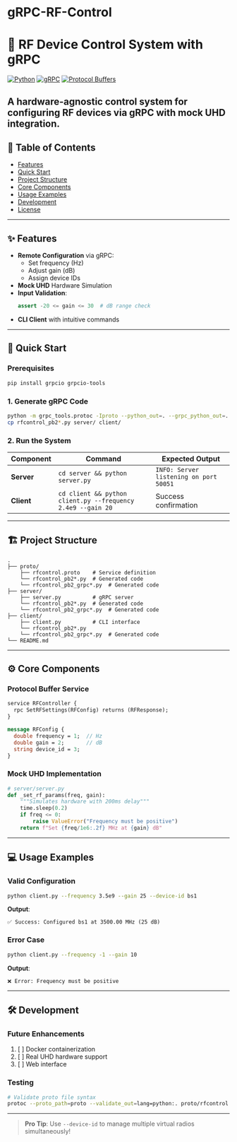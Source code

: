 # gRPC-RF-Control
# 📡 RF Device Control System with gRPC

[![Python](https://img.shields.io/badge/Python-3.9+-blue?logo=python)](https://www.python.org/)
[![gRPC](https://img.shields.io/badge/gRPC-1.48+-brightgreen?logo=grpc)](https://grpc.io/)
[![Protocol Buffers](https://img.shields.io/badge/Protobuf-3.20+-red)](https://protobuf.dev/)

A hardware-agnostic control system for configuring RF devices via gRPC with mock UHD integration.
---

## 📌 Table of Contents
- [Features](#-features)
- [Quick Start](#-quick-start)
- [Project Structure](#-project-structure)
- [Core Components](#-core-components)
- [Usage Examples](#-usage-examples)
- [Development](#-development)
- [License](#-license)

---

## ✨ Features
- **Remote Configuration** via gRPC:
  - Set frequency (Hz)
  - Adjust gain (dB)
  - Assign device IDs
- **Mock UHD** Hardware Simulation
- **Input Validation**:
  ```python
  assert -20 <= gain <= 30  # dB range check
  ```
- **CLI Client** with intuitive commands

---

## 🚀 Quick Start

### Prerequisites
```bash
pip install grpcio grpcio-tools
```

### 1. Generate gRPC Code
```bash
python -m grpc_tools.protoc -Iproto --python_out=. --grpc_python_out=. proto/rfcontrol.proto
cp rfcontrol_pb2*.py server/ client/
```

### 2. Run the System
| Component | Command | Expected Output |
|-----------|---------|-----------------|
| **Server** | `cd server && python server.py` | `INFO: Server listening on port 50051` |
| **Client** | `cd client && python client.py --frequency 2.4e9 --gain 20` | Success confirmation |

---

## 🏗️ Project Structure
```
.
├── proto/
    ├── rfcontrol.proto    # Service definition
    └── rfcontrol_pb2*.py  # Generated code
    └── rfcontrol_pb2_grpc*.py  # Generated code
├── server/
    ├── server.py          # gRPC server
    └── rfcontrol_pb2*.py  # Generated code
    └── rfcontrol_pb2_grpc*.py  # Generated code
├── client/
    ├── client.py          # CLI interface
    └── rfcontrol_pb2*.py
    └── rfcontrol_pb2_grpc*.py  # Generated code
└── README.md
```

---

## ⚙️ Core Components

### Protocol Buffer Service
```protobuf
service RFController {
  rpc SetRFSettings(RFConfig) returns (RFResponse);
}

message RFConfig {
  double frequency = 1;  // Hz
  double gain = 2;       // dB
  string device_id = 3;
}
```

### Mock UHD Implementation
```python
# server/server.py
def _set_rf_params(freq, gain):
    """Simulates hardware with 200ms delay"""
    time.sleep(0.2)
    if freq <= 0:
        raise ValueError("Frequency must be positive")
    return f"Set {freq/1e6:.2f} MHz at {gain} dB"
```

---

## 💻 Usage Examples

### Valid Configuration
```bash
python client.py --frequency 3.5e9 --gain 25 --device-id bs1
```
**Output**:
```
✅ Success: Configured bs1 at 3500.00 MHz (25 dB)
```

### Error Case
```bash
python client.py --frequency -1 --gain 10
```
**Output**:
```
❌ Error: Frequency must be positive
```

---

## 🛠️ Development

### Future Enhancements
1. [ ] Docker containerization
2. [ ] Real UHD hardware support
3. [ ] Web interface

### Testing
```bash
# Validate proto file syntax
protoc --proto_path=proto --validate_out=lang=python:. proto/rfcontrol.proto
```

---
> **Pro Tip**: Use `--device-id` to manage multiple virtual radios simultaneously!
```
